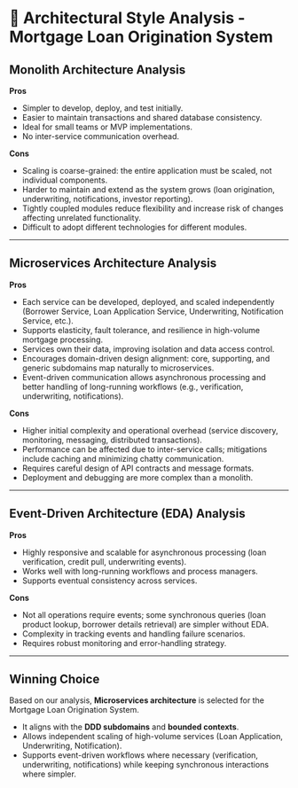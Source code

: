 # 📌 Architectural Style Analysis - Mortgage Loan Origination System

## **Monolith Architecture Analysis**

**Pros**
- Simpler to develop, deploy, and test initially.
- Easier to maintain transactions and shared database consistency.
- Ideal for small teams or MVP implementations.
- No inter-service communication overhead.

**Cons**
- Scaling is coarse-grained: the entire application must be scaled, not individual components.
- Harder to maintain and extend as the system grows (loan origination, underwriting, notifications, investor reporting).
- Tightly coupled modules reduce flexibility and increase risk of changes affecting unrelated functionality.
- Difficult to adopt different technologies for different modules.

---

## **Microservices Architecture Analysis**

**Pros**
- Each service can be developed, deployed, and scaled independently (Borrower Service, Loan Application Service, Underwriting, Notification Service, etc.).
- Supports elasticity, fault tolerance, and resilience in high-volume mortgage processing.
- Services own their data, improving isolation and data access control.
- Encourages domain-driven design alignment: core, supporting, and generic subdomains map naturally to microservices.
- Event-driven communication allows asynchronous processing and better handling of long-running workflows (e.g., verification, underwriting, notifications).

**Cons**
- Higher initial complexity and operational overhead (service discovery, monitoring, messaging, distributed transactions).
- Performance can be affected due to inter-service calls; mitigations include caching and minimizing chatty communication.
- Requires careful design of API contracts and message formats.
- Deployment and debugging are more complex than a monolith.

---

## **Event-Driven Architecture (EDA) Analysis**

**Pros**
- Highly responsive and scalable for asynchronous processing (loan verification, credit pull, underwriting events).
- Works well with long-running workflows and process managers.
- Supports eventual consistency across services.

**Cons**
- Not all operations require events; some synchronous queries (loan product lookup, borrower details retrieval) are simpler without EDA.
- Complexity in tracking events and handling failure scenarios.
- Requires robust monitoring and error-handling strategy.

---

## **Winning Choice**

Based on our analysis, **Microservices architecture** is selected for the Mortgage Loan Origination System.
- It aligns with the **DDD subdomains** and **bounded contexts**.
- Allows independent scaling of high-volume services (Loan Application, Underwriting, Notification).
- Supports event-driven workflows where necessary (verification, underwriting, notifications) while keeping synchronous interactions where simpler.  
